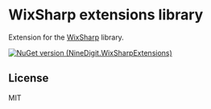 # WixSharp extensions library

Extension for the [WixSharp](https://github.com/oleg-shilo/wixsharp) library.

[![NuGet version (NineDigit.WixSharpExtensions)](https://img.shields.io/nuget/v/NineDigit.WixSharpExtensions)](https://www.nuget.org/packages/NineDigit.WixSharpExtensions/)

## License

MIT

